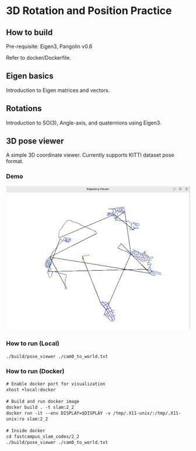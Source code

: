 # 3D Rotation and Position Practice 

## How to build 

Pre-requisite: Eigen3, Pangolin v0.6

Refer to docker/Dockerfile.

## Eigen basics

Introduction to Eigen matrices and vectors.

## Rotations

Introduction to SO(3), Angle-axis, and quaternions using Eigen3.

## 3D pose viewer

A simple 3D coordinate viewer. Currently supports KITTI dataset pose format.

### Demo

![](./3d_pose_viewer.gif)

### How to run (Local)

```
./build/pose_viewer ./cam0_to_world.txt
```

### How to run (Docker)

```
# Enable docker port for visualization
xhost +local:docker

# Build and run docker image
docker build . -t slam:2_2
docker run -it --env DISPLAY=$DISPLAY -v /tmp/.X11-unix/:/tmp/.X11-unix:ro slam:2_2

# Inside docker
cd fastcampus_slam_codes/2_2
./build/pose_viewer ./cam0_to_world.txt
```
